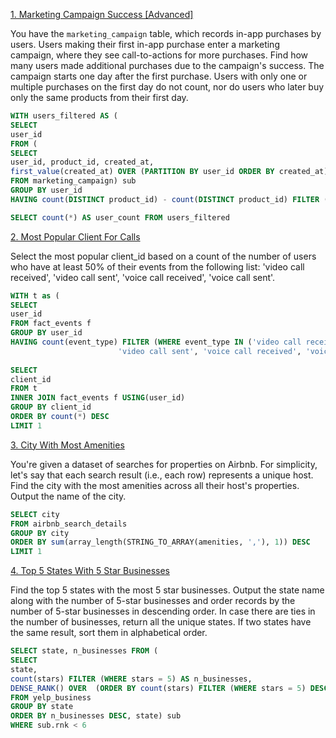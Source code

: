 [1. Marketing Campaign Success [Advanced]](https://platform.stratascratch.com/coding/514-marketing-campaign-success-advanced?code_type=1)

You have the `marketing_campaign` table, which records in-app purchases by users. Users making their first in-app purchase enter a marketing campaign, where they see call-to-actions for more purchases. Find how many users made additional purchases due to the campaign's success.
The campaign starts one day after the first purchase. Users with only one or multiple purchases on the first day do not count, nor do users who later buy only the same products from their first day.
```sql
WITH users_filtered AS (
SELECT 
user_id
FROM (
SELECT
user_id, product_id, created_at,
first_value(created_at) OVER (PARTITION BY user_id ORDER BY created_at) as first_purchase
FROM marketing_campaign) sub
GROUP BY user_id
HAVING count(DISTINCT product_id) - count(DISTINCT product_id) FILTER (WHERE created_at =  first_purchase) > 0)

SELECT count(*) AS user_count FROM users_filtered
```
[2. Most Popular Client For Calls](https://platform.stratascratch.com/coding/2029-the-most-popular-client_id-among-users-using-video-and-voice-calls?code_type=1)

Select the most popular client_id based on a count of the number of users who have at least 50% of their events from the following list: 'video call received', 'video call sent', 'voice call received', 'voice call sent'.

```sql
WITH t as (
SELECT
user_id
FROM fact_events f
GROUP BY user_id
HAVING count(event_type) FILTER (WHERE event_type IN ('video call received',
                        'video call sent', 'voice call received', 'voice call sent')) * 1.0 / count(event_type) >= 0.5)
                        
SELECT
client_id
FROM t
INNER JOIN fact_events f USING(user_id)
GROUP BY client_id
ORDER BY count(*) DESC
LIMIT 1
```
[3. City With Most Amenities](https://platform.stratascratch.com/coding/9633-city-with-most-amenities?code_type=1)

You're given a dataset of searches for properties on Airbnb. For simplicity, let's say that each search result (i.e., each row) represents a unique host. Find the city with the most amenities across all their host's properties. Output the name of the city.

```sql
SELECT city
FROM airbnb_search_details
GROUP BY city
ORDER BY sum(array_length(STRING_TO_ARRAY(amenities, ','), 1)) DESC
LIMIT 1
```

[4. Top 5 States With 5 Star Businesses](https://platform.stratascratch.com/coding/10046-top-5-states-with-5-star-businesses?code_type=1)

Find the top 5 states with the most 5 star businesses. Output the state name along with the number of 5-star businesses and order records by the number of 5-star businesses in descending order. In case there are ties in the number of businesses, return all the unique states. If two states have the same result, sort them in alphabetical order.

```sql
SELECT state, n_businesses FROM (
SELECT 
state, 
count(stars) FILTER (WHERE stars = 5) AS n_businesses,
DENSE_RANK() OVER  (ORDER BY count(stars) FILTER (WHERE stars = 5) DESC) as rnk
FROM yelp_business
GROUP BY state
ORDER BY n_businesses DESC, state) sub
WHERE sub.rnk < 6
```
